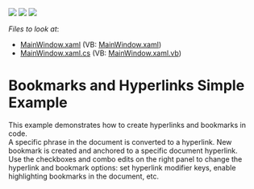 <!-- default badges list -->
![](https://img.shields.io/endpoint?url=https://codecentral.devexpress.com/api/v1/VersionRange/128606804/17.1.3%2B)
[![](https://img.shields.io/badge/Open_in_DevExpress_Support_Center-FF7200?style=flat-square&logo=DevExpress&logoColor=white)](https://supportcenter.devexpress.com/ticket/details/T549304)
[![](https://img.shields.io/badge/📖_How_to_use_DevExpress_Examples-e9f6fc?style=flat-square)](https://docs.devexpress.com/GeneralInformation/403183)
<!-- default badges end -->
<!-- default file list -->
*Files to look at*:

* [MainWindow.xaml](./CS/BookmarksAndHyperlinksSimpleExample/MainWindow.xaml) (VB: [MainWindow.xaml](./VB/BookmarksAndHyperlinksSimpleExample/MainWindow.xaml))
* [MainWindow.xaml.cs](./CS/BookmarksAndHyperlinksSimpleExample/MainWindow.xaml.cs) (VB: [MainWindow.xaml.vb](./VB/BookmarksAndHyperlinksSimpleExample/MainWindow.xaml.vb))
<!-- default file list end -->
# Bookmarks and Hyperlinks Simple Example


This example demonstrates how to create hyperlinks and bookmarks in code. <br>A specific phrase in the document is converted to a hyperlink. New bookmark is created and anchored to a specific document hyperlink.<br>Use the checkboxes and combo edits on the right panel to change the hyperlink and bookmark options: set hyperlink modifier keys, enable highlighting bookmarks in the document, etc.

<br/>


